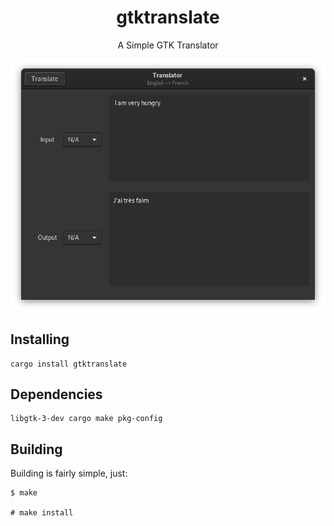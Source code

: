 <h1 align="center">gtktranslate</h1>
<p align="center">A Simple GTK Translator</p>
<p align="center"><img src="https://raw.githubusercontent.com/DefunctLizard/gtktranslate/master/docs/screenshot.png" alt="Screenshot"></p>

## Installing
```
cargo install gtktranslate
```
## Dependencies
```
libgtk-3-dev cargo make pkg-config
```
## Building
Building is fairly simple, just:
```
$ make

# make install
```
